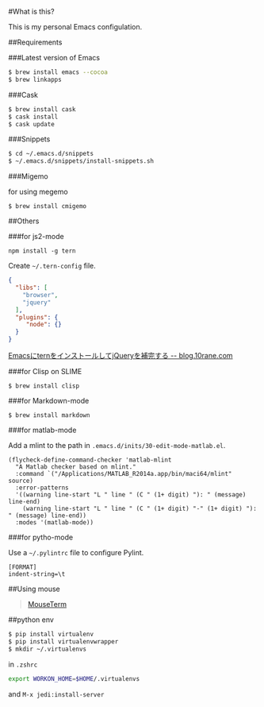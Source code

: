 #What is this?

This is my personal Emacs configulation.

##Requirements

###Latest version of Emacs

```bash
$ brew install emacs --cocoa
$ brew linkapps
```

###Cask


```bash
$ brew install cask
$ cask install
$ cask update
```

###Snippets

```bash
$ cd ~/.emacs.d/snippets
$ ~/.emacs.d/snippets/install-snippets.sh
```

###Migemo

for using megemo

```migemo
$ brew install cmigemo
```

##Others

###for js2-mode

```
npm install -g tern
```

Create `~/.tern-config` file.

```json
{
  "libs": [
    "browser",
    "jquery"
  ],
  "plugins": {
     "node": {}
  }
}
```

[EmacsにternをインストールしてjQueryを補完する -- blog.10rane.com](http://blog.10rane.com/2015/08/06/how-to-install-and-setup-tern/)

###for Clisp on SLIME

```
$ brew install clisp
```

###for Markdown-mode

```
$ brew install markdown
```

###for matlab-mode

Add a mlint to the path in `.emacs.d/inits/30-edit-mode-matlab.el`.

```
(flycheck-define-command-checker 'matlab-mlint
  "A Matlab checker based on mlint."
  :command `("/Applications/MATLAB_R2014a.app/bin/maci64/mlint" source)
  :error-patterns
  '((warning line-start "L " line " (C " (1+ digit) "): " (message) line-end)
    (warning line-start "L " line " (C " (1+ digit) "-" (1+ digit) "): " (message) line-end))
  :modes '(matlab-mode))
```

###for pytho-mode

Use a `~/.pylintrc` file to configure Pylint.

```
[FORMAT]
indent-string=\t
```

##Using mouse

>[MouseTerm](https://bitheap.org/mouseterm/)

##python env

```bash
$ pip install virtualenv
$ pip install virtualenvwrapper
$ mkdir ~/.virtualenvs
```

in `.zshrc`

```bash
export WORKON_HOME=$HOME/.virtualenvs
```

and `M-x jedi:install-server`
